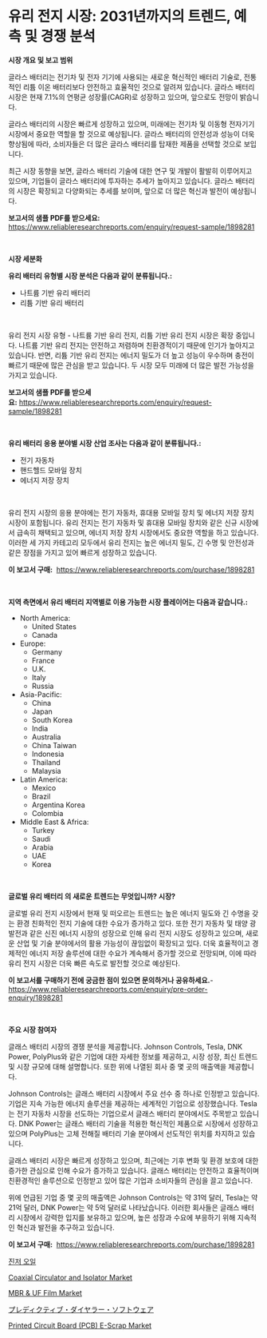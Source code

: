 <p><h1>유리 전지 시장: 2031년까지의 트렌드, 예측 및 경쟁 분석</h1></p><p><strong>시장 개요 및 보고 범위</strong></p>
<p><p>글라스 배터리는 전기차 및 전자 기기에 사용되는 새로운 혁신적인 배터리 기술로, 전통적인 리튬 이온 배터리보다 안전하고 효율적인 것으로 알려져 있습니다. 글라스 배터리 시장은 현재 7.1%의 연평균 성장률(CAGR)로 성장하고 있으며, 앞으로도 전망이 밝습니다.</p><p>글라스 배터리의 시장은 빠르게 성장하고 있으며, 미래에는 전기차 및 이동형 전자기기 시장에서 중요한 역할을 할 것으로 예상됩니다. 글라스 배터리의 안전성과 성능이 더욱 향상됨에 따라, 소비자들은 더 많은 글라스 배터리를 탑재한 제품을 선택할 것으로 보입니다.</p><p>최근 시장 동향을 보면, 글라스 배터리 기술에 대한 연구 및 개발이 활발히 이루어지고 있으며, 기업들이 글라스 배터리에 투자하는 추세가 높아지고 있습니다. 글라스 배터리의 시장은 확장되고 다양화되는 추세를 보이며, 앞으로 더 많은 혁신과 발전이 예상됩니다.</p></p>
<p><strong>보고서의 샘플 PDF를 받으세요:</strong> <a href="https://www.reliableresearchreports.com/enquiry/request-sample/1898281">https://www.reliableresearchreports.com/enquiry/request-sample/1898281</a></p>
<p>&nbsp;</p>
<p><strong>시장 세분화</strong></p>
<p><strong>유리 배터리 유형별 시장 분석은 다음과 같이 분류됩니다.:</strong></p>
<p><ul><li>나트륨 기반 유리 배터리</li><li>리튬 기반 유리 배터리</li></ul></p>
<p>&nbsp;</p>
<p><p>유리 전지 시장 유형 - 나트륨 기반 유리 전지, 리튬 기반 유리 전지 시장은 확장 중입니다. 나트륨 기반 유리 전지는 안전하고 저렴하며 친환경적이기 때문에 인기가 높아지고 있습니다. 반면, 리튬 기반 유리 전지는 에너지 밀도가 더 높고 성능이 우수하며 충전이 빠르기 때문에 많은 관심을 받고 있습니다. 두 시장 모두 미래에 더 많은 발전 가능성을 가지고 있습니다.</p></p>
<p><strong>보고서의 샘플 PDF를 받으세요:</strong>&nbsp;<a href="https://www.reliableresearchreports.com/enquiry/request-sample/1898281">https://www.reliableresearchreports.com/enquiry/request-sample/1898281</a></p>
<p>&nbsp;</p>
<p><strong> 유리 배터리 응용 분야별 시장 산업 조사는 다음과 같이 분류됩니다.:</strong></p>
<p><ul><li>전기 자동차</li><li>핸드헬드 모바일 장치</li><li>에너지 저장 장치</li></ul></p>
<p>&nbsp;</p>
<p><p>유리 전지 시장의 응용 분야에는 전기 자동차, 휴대용 모바일 장치 및 에너지 저장 장치 시장이 포함됩니다. 유리 전지는 전기 자동차 및 휴대용 모바일 장치와 같은 신규 시장에서 급속히 채택되고 있으며, 에너지 저장 장치 시장에서도 중요한 역할을 하고 있습니다. 이러한 세 가지 카테고리 모두에서 유리 전지는 높은 에너지 밀도, 긴 수명 및 안전성과 같은 장점을 가지고 있어 빠르게 성장하고 있습니다.</p></p>
<p><strong>이 보고서 구매:</strong>&nbsp; <a href="https://www.reliableresearchreports.com/purchase/1898281">https://www.reliableresearchreports.com/purchase/1898281</a></p>
<p>&nbsp;</p>
<p><strong>지역 측면에서 유리 배터리 지역별로 이용 가능한 시장 플레이어는 다음과 같습니다.:</strong></p>
<p><ul>
    <li>
        North America:
        <ul>
            <li>United States</li>
            <li>Canada</li>
        </ul>
    </li>
    <li>
        Europe:
        <ul>
            <li>Germany</li>
            <li>France</li>
            <li>U.K.</li>
            <li>Italy</li>
            <li>Russia</li>
        </ul>
    </li>
    <li>
        Asia-Pacific:
        <ul>
            <li>China</li>
            <li>Japan</li>
            <li>South Korea</li>
            <li>India</li>
            <li>Australia</li>
            <li>China Taiwan</li>
            <li>Indonesia</li>
            <li>Thailand</li>
            <li>Malaysia</li>
        </ul>
    </li>
    <li>
        Latin America:
        <ul>
            <li>Mexico</li>
            <li>Brazil</li>
            <li>Argentina Korea</li>
            <li>Colombia</li>
        </ul>
    </li>
    <li>
        Middle East & Africa:
        <ul>
            <li>Turkey</li>
            <li>Saudi</li>
            <li>Arabia</li>
            <li>UAE</li>
            <li>Korea</li>
        </ul>
    </li>
    </ul></p>
<p>&nbsp;</p>
<p><strong>글로벌 유리 배터리 의 새로운 트렌드는 무엇입니까? 시장?</strong></p>
<p><p>글로벌 유리 전지 시장에서 현재 및 떠오르는 트렌드는 높은 에너지 밀도와 긴 수명을 갖는 환경 친화적인 전지 기술에 대한 수요가 증가하고 있다. 또한 전기 자동차 및 태양 광 발전과 같은 신진 에너지 시장의 성장으로 인해 유리 전지 시장도 성장하고 있으며, 새로운 산업 및 기술 분야에서의 활용 가능성이 끊임없이 확장되고 있다. 더욱 효율적이고 경제적인 에너지 저장 솔루션에 대한 수요가 계속해서 증가할 것으로 전망되며, 이에 따라 유리 전지 시장은 더욱 빠른 속도로 발전할 것으로 예상된다.</p></p>
<p><strong>이 보고서를 구매하기 전에 궁금한 점이 있으면 문의하거나 공유하세요.</strong>- <a href="https://www.reliableresearchreports.com/enquiry/pre-order-enquiry/1898281">https://www.reliableresearchreports.com/enquiry/pre-order-enquiry/1898281</a></p>
<p>&nbsp;</p>
<p><strong>주요 시장 참여자</strong></p>
<p><p>글래스 배터리 시장의 경쟁 분석을 제공합니다. Johnson Controls, Tesla, DNK Power, PolyPlus와 같은 기업에 대한 자세한 정보를 제공하고, 시장 성장, 최신 트렌드 및 시장 규모에 대해 설명합니다. 또한 위에 나열된 회사 중 몇 곳의 매출액을 제공합니다.</p><p>Johnson Controls는 글래스 배터리 시장에서 주요 선수 중 하나로 인정받고 있습니다. 기업은 지속 가능한 에너지 솔루션을 제공하는 세계적인 기업으로 성장했습니다. Tesla는 전기 자동차 시장을 선도하는 기업으로서 글래스 배터리 분야에서도 주목받고 있습니다. DNK Power는 글래스 배터리 기술을 적용한 혁신적인 제품으로 시장에서 성장하고 있으며 PolyPlus는 고체 전해질 배터리 기술 분야에서 선도적인 위치를 차지하고 있습니다.</p><p>글래스 배터리 시장은 빠르게 성장하고 있으며, 최근에는 기후 변화 및 환경 보호에 대한 증가한 관심으로 인해 수요가 증가하고 있습니다. 글래스 배터리는 안전하고 효율적이며 친환경적인 솔루션으로 인정받고 있어 많은 기업과 소비자들의 관심을 끌고 있습니다.</p><p>위에 언급된 기업 중 몇 곳의 매출액은 Johnson Controls는 약 31억 달러, Tesla는 약 21억 달러, DNK Power는 약 5억 달러로 나타났습니다. 이러한 회사들은 글래스 배터리 시장에서 강력한 입지를 보유하고 있으며, 높은 성장과 수요에 부응하기 위해 지속적인 혁신과 발전을 추구하고 있습니다.</p></p>
<p><strong>이 보고서 구매:</strong>&nbsp;&nbsp;<a href="https://www.reliableresearchreports.com/purchase/1898281">https://www.reliableresearchreports.com/purchase/1898281</a></p>
<p><p><a href="https://github.com/vsr06p4p49/Market-Research-Report-List-1/blob/main/5653929194131.md">진저 오일</a></p><p><a href="https://view.publitas.com/reportprime-1/coaxial-circulator-and-isolator-market-with-the-goal-of-estimating-the-market-size-and-future-growth-potential-of-various-market-segments-based-on-component-applications-end-user-and-region/">Coaxial Circulator and Isolator Market</a></p><p><a href="https://issuu.com/reportprime-2/docs/mbr-uf-film-market-size-2030.pptx">MBR & UF Film Market</a></p><p><a href="https://github.com/cbigkbh02719/Market-Research-Report-List-1/blob/main/5820735194407.md">プレディクティブ・ダイヤラー・ソフトウェア</a></p><p><a href="https://github.com/CliffMedina6/Market-Research-Report-List-3/blob/main/printed-circuit-board-pcb-e-scrap-market.md">Printed Circuit Board (PCB) E-Scrap Market</a></p></p>
